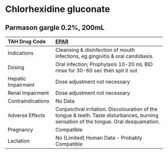 # Chlorhexidine gluconate

## Parmason gargle 0.2%, 200mL

| TAH Drug Code      | [**EPAR**](https://www.tahsda.org.tw/drugs/hissearch.php?drug_code=EPAR)                                                               |
|:-------------------|:---------------------------------------------------------------------------------------------------------------------------------------|
| Indications        | Cleansing & disinfection of mouth infections, eg gingivitis & oral candidiasis.                                                        |
| Dosing             | Oral infection; Prophylaxis 10-20 mL BID rinse for 30-60 sec then spit it out                                                          |
| Hepatic Impairment | Dose adjustment not necessary                                                                                                          |
| Renal Impairment   | Dose adjustment not necessary                                                                                                          |
| Contraindications  | No Data                                                                                                                                |
| Adverse Effects    | Conjunctival irritation. Discolouration of the tongue & teeth. Taste disturbances, burning sensation of the tongue. Oral desquamation. |
| Pregnancy          | Compatible                                                                                                                             |
| Lactation          | No (Limited) Human Data - Probably Compatible                                                                                          |

